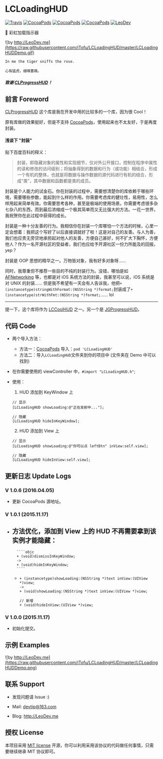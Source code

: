 # LCLoadingHUD

[![Travis](https://img.shields.io/travis/iTofu/LCLoadingHUD.svg?style=flat)](https://travis-ci.org/iTofu/LCLoadingHUD)
[![CocoaPods](https://img.shields.io/cocoapods/v/LCLoadingHUD.svg)](http://cocoadocs.org/docsets/LCLoadingHUD)
[![CocoaPods](https://img.shields.io/cocoapods/l/LCLoadingHUD.svg)](https://raw.githubusercontent.com/iTofu/LCLoadingHUD/master/LICENSE)
[![CocoaPods](https://img.shields.io/cocoapods/p/LCLoadingHUD.svg)](http://cocoadocs.org/docsets/LCLoadingHUD)
[![LeoDev](https://img.shields.io/badge/blog-LeoDev.me-brightgreen.svg)](http://leodev.me)

🌈 彩虹加载指示器


![by http://LeoDev.me](https://raw.githubusercontent.com/iTofu/LCLoadingHUD/master/LCLoadingHUDDemo.gif)

````
In me the tiger sniffs the rose.

心有猛虎，细嗅蔷薇。
````

##### 致谢 [CLProgressHUD](https://github.com/cleexiang/CLProgressHUD)！


## 前言 Foreword

[CLProgressHUD](https://github.com/cleexiang/CLProgressHUD) 这个库是我在开发中用的比较多的一个库，因为很 Cool！

原有库做的效果挺好，但是不支持 [CocoaPods](https://cocoapods.org/)，使用起来也不太友好，于是再度封装。


#### 浅谈下 "封装"

贴下百度百科的释义：
> 封装，即隐藏对象的属性和实现细节，仅对外公开接口，控制在程序中属性的读和修改的访问级别；将抽象得到的数据和行为（或功能）相结合，形成一个有机的整体，也就是将数据与操作数据的源代码进行有机的结合，形成“类”，其中数据和函数都是类的成员。

封装是个人能力的试金石。你在封装的过程中，需要想清楚你的库依赖于哪些环境，需要哪些参数，能起到什么样的作用。你需要考虑库的健壮性，易用性，怎么样用起来简单有效。你需要思考各种，甚至是极端的使用场景。你需要考虑很多杂七杂八的东西，而到最后浓缩成一个极其简单而又无比强大的方法。一花一世界，我祝贺你在此过程中获得的成长。

封装是一种十分友善的行为。我相信你在封装一个库哪怕一个方法的时候，心里一定会想着：我把这个写好了以后直接调就好了啦！这是对自己的友善。与人为善，我们也应责无旁贷地承担起对他人的友善，方便自己甚好，何不扩大下胸怀，方便他人？作为一名开源社区的受益者，我们也应给予开源社区一份力所能及的回报，yep？

封装是 OOP 思想的精华之一。万物皆对象，我有好多对象呀……

同时，我尊重但不推荐一些目的不纯的封装行为。没错，哪怕是如 [AFNetworking](https://github.com/AFNetworking/AFNetworking) 等，也都是对 iOS 系统方法的封装，我甚至可以说，iOS 系统是对 UNIX 的封装…… 但是我不希望有一天会有人告诉我，他把`+ (instancetype)stringWithFormat:(NSString *)format;`封装成了`+ (instancetype)strWithFmt:(NSString *)format;`…… lol

---

提一下，这个库将作为 [LCCoolHUD](https://github.com/iTofu/LCCoolHUD) 之一。另一个是 [JGProgressHUD](https://github.com/JonasGessner/JGProgressHUD)。



## 代码 Code

* 两个导入方法：
  - 方法一：[CocoaPods](https://cocoapods.org/) 导入：`pod 'LCLoadingHUD'`
  - 方法二：导入`LCLoadingHUD`文件夹到你的项目中 (文件夹在 Demo 中可以找到)

* 在你需要使用的 viewController 中，`#import "LCLoadingHUD.h"`;

* 使用：
  1. HUD 添加到 KeyWindow 上

    ````objc
    // 显示
    [LCLoadingHUD showLoading:@"正在发射中..."];

    // 隐藏
    [LCLoadingHUD hideInKeyWindow];
    ````

  2. HUD 添加到 View 上

    ````objc
    // 显示
    [LCLoadingHUD showLoading:@"你可以点 leftBtn" inView:self.view];

    // 隐藏
    [LCLoadingHUD hideInView:self.view];
    ````



## 更新日志 Update Logs

### V 1.0.6 (2016.04.05)

* 更新 CocoaPods 源地址。


### V 1.0.1 (2015.11.17)

* 方法优化，添加到 View 上的 HUD 不再需要拿到该实例才能隐藏：
    -
        ````objc
        + (void)dismissInKeyWindow;
        ->
        + (void)hideInKeyWindow;
        ````
    -
        ````objc
        + (instancetype)showLoading:(NSString *)text inView:(UIView *)view;
        ->
        + (void)showLoading:(NSString *)text inView:(UIView *)view;

        // 新增
        + (void)hideInView:(UIView *)view;
        ````



### V 1.0.0 (2015.11.17)

* 初始化提交。



## 示例 Examples

![by http://LeoDev.me](https://raw.githubusercontent.com/iTofu/LCLoadingHUD/master/LCLoadingHUDDemo.png)



## 联系 Support

* 发现问题请 Issue :)

* Mail: devtip@163.com

* Blog: http://LeoDev.me



## 授权 License

本项目采用 [MIT license](http://opensource.org/licenses/MIT) 开源，你可以利用采用该协议的代码做任何事情，只需要继续继承 MIT 协议即可。

